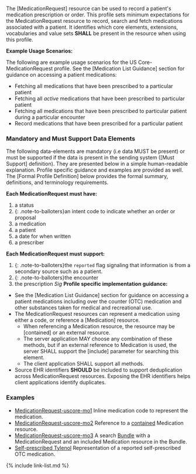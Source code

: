 The [MedicationRequest] resource can be used to record a patient's medication prescription or order.  This profile sets minimum expectations for the MedicationRequest resource to record, search and fetch medications associated with a patient. It identifies which core elements, extensions, vocabularies and value sets **SHALL** be present in the resource when using this profile.

**Example Usage Scenarios:**

The following are example usage scenarios for the US Core-MedicationRequest
profile. See the [Medication List Guidance] section for guidance on accessing a patient medications:

-   Fetching all medications that have been prescribed to a particular patient
-   Fetching all *active* medications that have been prescribed to  particular patient
-   Fetching all medications that have been prescribed to particular patient during a particular encounter
-   Record medications that have been prescribed for a particular
    patient

### Mandatory and Must Support Data Elements


The following data-elements are mandatory (i.e data MUST be present) or must be supported if the data is present in the sending system ([Must Support] definition). They are presented below in a simple human-readable explanation.  Profile specific guidance and examples are provided as well.  The [Formal Profile Definition] below provides the  formal summary, definitions, and  terminology requirements.  

**Each MedicationRequest must have:**

1.  a status
1.  {: .note-to-balloters}an intent code to indicate whether an order or proposal
1.  a medication
1.  a patient
1.  a date for when written
1.  a prescriber

**Each MedicationRequest must support:**

1. {: .note-to-balloters}the `reported` flag signaling that information is from a secondary source such as a patient.
1. {: .note-to-balloters}the encounter
1. the prescription *Sig*
**Profile specific implementation guidance:**

* See the [Medication List Guidance] section for guidance on accessing a patient medications including over the counter (OTC) medication and other substances taken for medical and recreational use.
*  The MedicationRequest resources can represent a medication using either a code, or reference a [Medication] resource.
    *  When referencing a Medication resource,  the resource may be [contained] or an external resource.
    *  The server application MAY choose any combination of these methods, but if an external reference to Medication is used, the server SHALL support the [include] parameter for searching this element.
    *  The client application SHALL support all methods.  
*  Source EHR identifiers **SHOULD** be included to support deduplication across MedicationRequest resources. Exposing the EHR identifiers helps client applications identify duplicates.

### Examples

- [MedicationRequest-uscore-mo1](MedicationRequest-uscore-mo1.html) Inline medication code to represent the medication.
- [MedicationRequest-uscore-mo2](MedicationRequest-uscore-mo2.html) Reference to a [contained]({{site.data.fhir.path}}references.html#contained) Medication resource.
- [MedicationRequest-uscore-mo3](Bundle-uscore-mo3.html) A search [Bundle]({{site.data.fhir.path}}bundle.html) with a MedicationRequest and an included Medication resource in the Bundle.
- [Self-prescribed Tylenol](MedicationRequest-self-tylenol.html) Representation of a reported self-prescribed OTC medication.

{% include link-list.md %}

